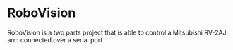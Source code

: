# RoboVision
RoboVision is a two parts project that is able to control a Mitsubishi RV-2AJ arm connected over a serial port

